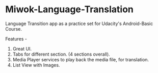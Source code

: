# Miwok-Language-Translation

Language Transition app as a practice set for Udacity's Android-Basic Course.

Features - 
1. Great UI.
2. Tabs for different section. (4 sections overall).
3. Media Player services to play back the media file, for translation.
4. List View with Images.
